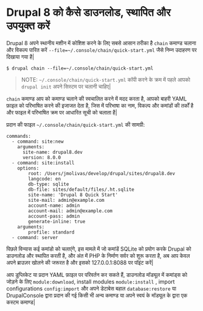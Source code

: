 # Drupal 8 को कैसे डाउनलोड, स्थापित और उपयुक्त करें

Drupal 8 अपने स्थानीय मशीन में कोशिश करने के लिए सबसे आसान तरीका है `chain` कमाण्ड चलाना और विकल्प पारित करें `--file=~/.console/chain/quick-start.yml` जैसे निम्न उदाहरण पर दिखाया गया है|

```
$ drupal chain --file=~/.console/chain/quick-start.yml
```
> NOTE: `~/.console/chain/quick-start.yml` कॉपी करने के क्रम में पहले आपको `drupal init` अपने सिस्टम पर चलानी चाहिए|

 `chain` कमाण्ड आप को कमाण्ड चलाने की स्वचालित करने में मदद करता है, आपको बाहरी YAML फ़ाइल को परिभाषित करने की इजाजत देता है, जिस में परिभाषा का नाम, विकल्प और  कमांडों की तर्कों है और फाइल में परिभाषित क्रम पर आधारित सूची को चलाता है|

प्रदान की फाइल `~/.console/chain/quick-start.yml` की सामग्री:
```
commands:
  - command: site:new
    arguments:
      site-name: drupal8.dev
      version: 8.0.0
  - command: site:install
    options:
        root: /Users/jmolivas/develop/drupal/sites/drupal8.dev
        langcode: en
        db-type: sqlite
        db-file: sites/default/files/.ht.sqlite
        site-name: 'Drupal 8 Quick Start'
        site-mail: admin@example.com
        account-name: admin
        account-mail: admin@example.com
        account-pass: admin
        generate-inline: true
    arguments:
        profile: standard
  - command: server
```

पिछले विन्यास कई कमांडो को चलाएंगे, इस मामले में जो कमांडें SQLite को प्रयोग करके Drupal को डाउनलोड और स्थापित करती है, और अंत में PHP के निर्माण सर्वर को शुरू करता है, अब आप केवल अपने ब्राउज़र खोलने की जरूरत है और इसको 127.0.0.1:8088 पर पॉइंट करें|

आप डुप्लिकेट या प्रदान YAML फ़ाइल पर परिवर्तन कर सकते हैं, डाउनलोड मॉड्यूल में कमांड्स को जोड़ने के लिए `module:download`, install modules `module:install` , import configurations `config:import` और अपने डेटाबेस बहाल `database:restore` या DrupalConsole द्वारा प्रदान की गई किसी भी अन्य कमाण्ड या अपने स्वयं के मॉड्यूल के द्वारा एक कस्टम कमाण्ड|